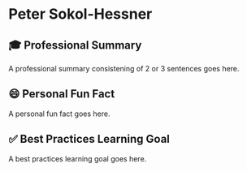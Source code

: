# Peter Sokol-Hessner

## :mortar_board: Professional Summary

A professional summary consistening of 2 or 3 sentences goes here.

## :smile: Personal Fun Fact

A personal fun fact goes here.

## :white_check_mark: Best Practices Learning Goal

A best practices learning goal goes here.
